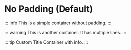 # No Padding (Default)

::: info
This is a simple container without padding.
:::

::: warning
This is another container.
It has multiple lines.
:::

::: tip Custom Title
Container with info.
:::

